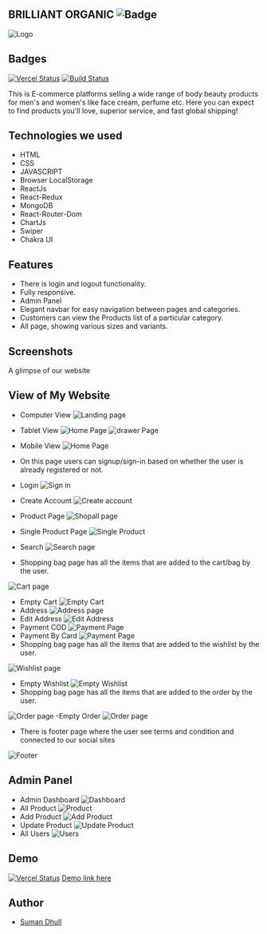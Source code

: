 ## BRILLIANT ORGANIC ![Badge](https://visitor-counter-badge.vercel.app/api/dhullsuman/braveOrganic/)

![Logo](https://drive.google.com/uc?id=1pm3Yyl6Ae0TaK79xKtVkIMiHF8mFbEqr)

## Badges

[![Vercel Status](https://therealsujitk-vercel-badge.vercel.app/?app=brave-organic)](https://brave-organic.vercel.app/)
[![Build Status](https://travis-ci.org/joemccann/dillinger.svg?branch=master)](https://github.com/dhullsuman/flat-railway-695)

This is E-commerce platforms selling a wide range of body beauty products for men's and women's like face cream, perfume etc. Here you can expect to find products you'll love, superior service, and fast global shipping!

## Technologies we used

- HTML
- CSS
- JAVASCRIPT
- Browser LocalStorage
- ReactJs
- React-Redux
- MongoDB
- React-Router-Dom
- ChartJs
- Swiper
- Chakra UI

## Features

- There is login and logout functionality.
- Fully responsive.
- Admin Panel
- Elegant navbar for easy navigation between pages and categories.
- Customers can view the Products list of a particular category.
- All page, showing various sizes and variants.

## Screenshots

A glimpse of our website
## View of My Website
- Computer View
![Landing page](./pics/HomePage.png)
- Tablet View
![Home Page](./pics/tabletViewHomePage.png)
![drawer Page](./pics/drawer.png)
- Mobile View
![Home Page](./pics/mobileViewHomePage.png)

- On this page users can signup/sign-in based on whether the user is already registered or not.

- Login
![Sign in](./pics/login.png)

- Create Account
![Create account](./pics/createAccount.png)

- Product Page
![Shopall page](./pics/shopall.png)
- Single Product Page
![Single Product](./pics/SingleProductPage.png)

- Search
![Search page](./pics/search.png)

<!-- ![bestseller page](./pics/bestseller.png)
![skincare page](./pics/skincare.png)
![bodycare page](./pics/bodycare.png)
![combos & gift page](./pics/gift.png)
![perfume page](./pics/perfumes.png) -->

- Shopping bag page has all the items that are added to the cart/bag by the user.

![Cart page](./pics/cart.png)
- Empty Cart 
![Empty Cart](./pics/emptyCart.png)
- Address
![Address page](./pics/CartAddress.png)
- Edit Address
![Edit Address](./pics/editAddress.png)
- Payment COD
![Payment Page](./pics/COD.png)
- Payment By Card
![Payment Page](./pics/payment.png)
- Shopping bag page has all the items that are added to the wishlist by the user.

![Wishlist page](./pics/wishlist.png)
- Empty Wishlist
![Empty Wishlist](./pics/emptyWishlist.png)
- Shopping bag page has all the items that are added to the order by the user.

![Order page](./pics/order.png)
-Empty Order
![Order page](./pics/emptyOrder.png)

- There is footer page where the user see terms and condition and connected to our social sites

![Footer](./pics/footer.png)
## Admin Panel
- Admin Dashboard
![Dashboard](./pics/AdminDashboard.png)
- All Product
![Product](./pics/AdminProduct.png)
- Add Product
![Add Product](./pics/AddProduct.png)
- Update Product
![Update Product](./pics/updateProduct.png)
- All Users
![Users](./pics/AdminUsers.png)


## Demo

[![Vercel Status](https://therealsujitk-vercel-badge.vercel.app/?app=brave-organic)](https://brave-organic.vercel.app/)
[Demo link here](https://brave-organic.vercel.app/)

## Author

- [Suman Dhull](https://github.com/dhullsuman)
